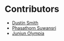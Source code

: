 # Contributors
* [Dustin Smith](https://dustinsmith.info/)
* [Phasathorn Suwansri](https://www.linkedin.com/in/s-phasathorn/)
* [Junjun Olympia](https://www.linkedin.com/in/junjunolympia/)
